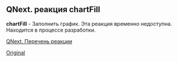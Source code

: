 ## QNext. реакция chartFill

**chartFill** - Заполнить график. Эта реакция временно недоступна. Находится в процессе разработки.



[QNext. Перечень реакции](/docs-test/_export/reactions)
  
[Original](https://telegra.ph/QNext-admin-reaction-chartFill-05-09)